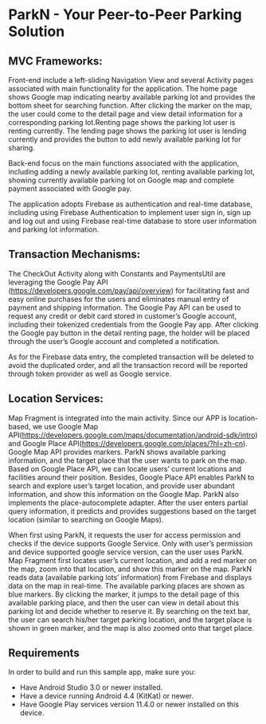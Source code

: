 # ParkN - Your Peer-to-Peer Parking Solution 



## MVC Frameworks:

Front-end include a left-sliding Navigation View and several Activity pages associated with main functionality for the application. The home page shows Google map indicating nearby available parking lot and provides the bottom sheet for searching function. After clicking the marker on the map, the user could come to the detail page and view detail information for a corresponding parking lot.Renting page shows the parking lot user is renting currently. The lending page shows the parking lot user is lending currently and provides the button to add newly available parking lot for sharing.

Back-end focus on the main functions associated with the application, including adding a newly available parking lot, renting available parking lot, showing currently available parking lot on Google map and complete payment associated with Google pay.

The application adopts Firebase as authentication and real-time database, including using Firebase Authentication to implement user sign in, sign up and log out and using Firebase real-time database to store user information and parking lot information.


## Transaction Mechanisms:

The CheckOut Activity along with Constants and PaymentsUtil are leveraging the Google Pay API (https://developers.google.com/pay/api/overview) for facilitating fast and easy online purchases for the users and eliminates manual entry of payment and shipping information. 
The Google Pay API can be used to request any credit or debit card stored in customer’s Google account, including their tokenized credentials from the Google Pay app. After clicking the Google pay button in the detail renting page, the holder will be placed through the user’s Google account and completed a notification.

As for the Firebase data entry, the completed transaction will be deleted to avoid the duplicated order, and all the transaction record will be reported through token provider as well as Google service.


## Location Services:

Map Fragment is integrated into the main activity. Since our APP is location-based, we use Google Map API(https://developers.google.com/maps/documentation/android-sdk/intro) and Google Place API(https://developers.google.com/places/?hl=zh-cn). Google Map API provides markers. ParkN shows available parking information, and the target place that the user wants to park on the map. Based on Google Place API, we can locate users’ current locations and facilities around their position. Besides, Google Place API enables ParkN to search and explore user’s target location, and provide user abundant information, and show this information on the Google Map. ParkN also implements the place-autocomplete adapter. After the user enters partial query information, it predicts and provides suggestions based on the target location (similar to searching on Google Maps). 

When first using ParkN, it requests the user for access permission and checks if the device supports Google Service. Only with user’s permission and device supported google service version, can the user uses ParkN. Map Fragment first locates user’s current location, and add a red marker on the map, zoom into that location, and show this marker on the map. ParkN reads data (available parking lots’ information) from Firebase and displays data on the map in real-time. The available parking places are shown as blue markers. By clicking the marker, it jumps to the detail page of this available parking place, and then the user can view in detail about this parking lot and decide whether to reserve it. By searching on the text bar, the user can search his/her target parking location, and the target place is shown in green marker, and the map is also zoomed onto that target place.


## Requirements

In order to build and run this sample app, make sure you:
- Have Android Studio 3.0 or newer installed.
- Have a device running Android 4.4 (KitKat) or newer.
- Have Google Play services version 11.4.0 or newer installed on this device.

